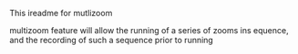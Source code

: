 This ireadme for mutlizoom

multizoom feature will allow the running of a series of zooms ins equence, and the recording of such a sequence prior to running

